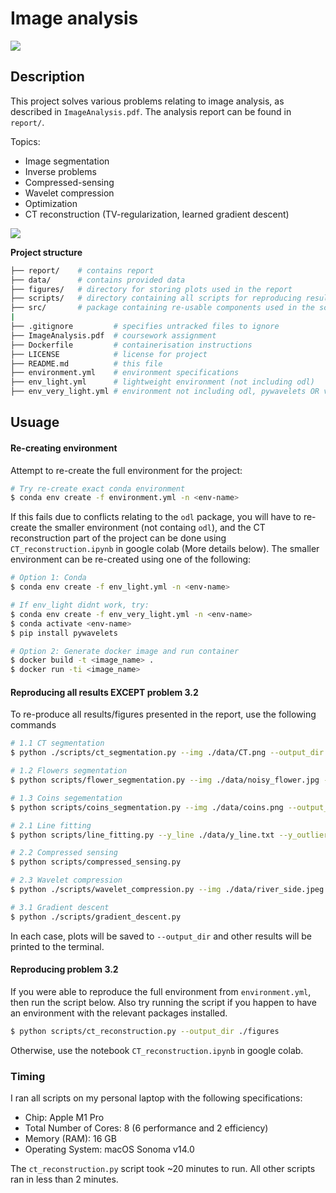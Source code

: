 # Image analysis

<a href="https://hub.docker.com/r/milesial/unet"><img src="https://img.shields.io/badge/docker%20image-available-blue?logo=Docker&style=for-the-badge" /></a>

## Description

This project solves various problems relating to image analysis, as described in `ImageAnalysis.pdf`. The analysis report can be found in `report/`. 

Topics:
- Image segmentation
- Inverse problems
- Compressed-sensing
- Wavelet compression
- Optimization
- CT reconstruction (TV-regularization, learned gradient descent)

<img src="./figures/summary.png">

<b>Project structure</b>

```bash
├── report/    # contains report
├── data/      # contains provided data
├── figures/   # directory for storing plots used in the report
├── scripts/   # directory containing all scripts for reproducing results in report
├── src/       # package containing re-usable components used in the scripts
|
├── .gitignore         # specifies untracked files to ignore
├── ImageAnalysis.pdf  # coursework assignment
├── Dockerfile         # containerisation instructions
├── LICENSE            # license for project
├── README.md          # this file
├── environment.yml    # environment specifications
├── env_light.yml      # lightweight environment (not including odl)
├── env_very_light.yml # environment not including odl, pywavelets OR version specs
```

## Usuage

#### Re-creating environment

Attempt to re-create the full environment for the project:

```bash
# Try re-create exact conda environment
$ conda env create -f environment.yml -n <env-name>
```

If this fails due to conflicts relating to the `odl` package, you will have to re-create the smaller environment (not containg `odl`), and the CT reconstruction part of the project can be done using `CT_reconstruction.ipynb` in google colab (More details below). The smaller environment can be re-created using one of the following:

```bash
# Option 1: Conda
$ conda env create -f env_light.yml -n <env-name>

# If env_light didnt work, try:
$ conda env create -f env_very_light.yml -n <env-name>
$ conda activate <env-name>
$ pip install pywavelets

# Option 2: Generate docker image and run container
$ docker build -t <image_name> .
$ docker run -ti <image_name>
```

#### Reproducing all results EXCEPT problem 3.2

To re-produce all results/figures presented in the report, use the following commands

```bash
# 1.1 CT segmentation
$ python ./scripts/ct_segmentation.py --img ./data/CT.png --output_dir ./figures

# 1.2 Flowers segmentation
$ python scripts/flower_segmentation.py --img ./data/noisy_flower.jpg --output_dir ./figures

# 1.3 Coins segementation
$ python scripts/coins_segmentation.py --img ./data/coins.png --output_dir ./figures

# 2.1 Line fitting
$ python scripts/line_fitting.py --y_line ./data/y_line.txt --y_outlier_line ./data/y_outlier_line.txt --output ./figures/line_fits.png

# 2.2 Compressed sensing
$ python scripts/compressed_sensing.py

# 2.3 Wavelet compression
$ python ./scripts/wavelet_compression.py --img ./data/river_side.jpeg --output_dir ./figures

# 3.1 Gradient descent
$ python ./scripts/gradient_descent.py
```

In each case, plots will be saved to `--output_dir` and other results will be printed to the terminal.

#### Reproducing problem 3.2

If you were able to reproduce the full environment from `environment.yml`, then run the script below. Also try running the script if you happen to have an environment with the relevant packages installed.

```bash
$ python scripts/ct_reconstruction.py --output_dir ./figures
```

Otherwise, use the notebook `CT_reconstruction.ipynb` in google colab. 

### Timing

I ran all scripts on my personal laptop with the following specifications:
- Chip:	Apple M1 Pro
- Total Number of Cores: 8 (6 performance and 2 efficiency)
- Memory (RAM): 16 GB
- Operating System: macOS Sonoma v14.0

The `ct_reconstruction.py` script took ~20 minutes to run. All other scripts ran in less than 2 minutes.